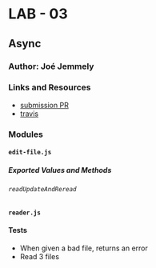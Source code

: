 # LAB - 03

## Async

### Author: Joé Jemmely

### Links and Resources

- [submission PR](https://github.com/401-advanced-javascript-joejemmely/lab-03/pull/1)
- [travis](https://travis-ci.com/401-advanced-javascript-joejemmely/lab-03)

### Modules

#### `edit-file.js`

##### Exported Values and Methods

###### `readUpdateAndReread`

#### `reader.js`

#### Tests

- When given a bad file, returns an error
- Read 3 files
